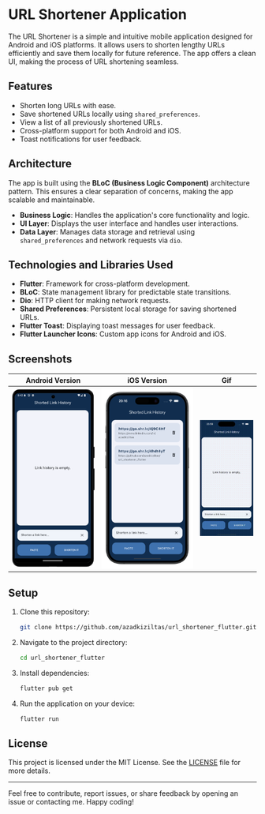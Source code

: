 # URL Shortener Application

The URL Shortener is a simple and intuitive mobile application designed for Android and iOS platforms. It allows users to shorten lengthy URLs efficiently and save them locally for future reference. The app offers a clean UI, making the process of URL shortening seamless.

## Features
- Shorten long URLs with ease.
- Save shortened URLs locally using `shared_preferences`.
- View a list of all previously shortened URLs.
- Cross-platform support for both Android and iOS.
- Toast notifications for user feedback.

## Architecture
The app is built using the **BLoC (Business Logic Component)** architecture pattern. This ensures a clear separation of concerns, making the app scalable and maintainable.

- **Business Logic**: Handles the application's core functionality and logic.
- **UI Layer**: Displays the user interface and handles user interactions.
- **Data Layer**: Manages data storage and retrieval using `shared_preferences` and network requests via `dio`.

## Technologies and Libraries Used

- **Flutter**: Framework for cross-platform development.
- **BLoC**: State management library for predictable state transitions.
- **Dio**: HTTP client for making network requests.
- **Shared Preferences**: Persistent local storage for saving shortened URLs.
- **Flutter Toast**: Displaying toast messages for user feedback.
- **Flutter Launcher Icons**: Custom app icons for Android and iOS.

## Screenshots

| Android Version            | iOS Version               | Gif               |
|----------------------------|---------------------------|---------------------------|
| <img src="screenshots/android.png" width="350" /> | <img src="screenshots/ios.png" width="400" /> | <img src="screenshots/shortener.gif" width="250" /> |

## Setup

1. Clone this repository:
    ```bash
    git clone https://github.com/azadkiziltas/url_shortener_flutter.git
    ```
2. Navigate to the project directory:
    ```bash
    cd url_shortener_flutter
    ```
3. Install dependencies:
    ```bash
    flutter pub get
    ```
4. Run the application on your device:
    ```bash
    flutter run
    ```

## License

This project is licensed under the MIT License. See the [LICENSE](LICENSE) file for more details.

---

Feel free to contribute, report issues, or share feedback by opening an issue or contacting me. Happy coding!
